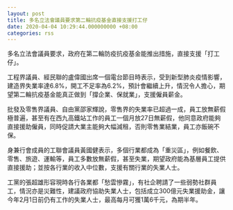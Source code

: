 ```yaml
---
layout: post
title: 多名立法會議員要求第二輪抗疫基金直接支援打工仔
date: 2020-04-04 10:29:44.000000000 +08:00
categories: rss
---
```


多名立法會議員要求，政府在第二輪防疫抗疫基金能推出措施，直接支援「打工仔」。

工程界議員、經民聯的盧偉國出席一個電台節目時表示，受到新型肺炎疫情影響，建造界失業率達6.8%，開工不足率為6.2%，預計會繼續上升，情況令人擔心，期望第二輪抗疫基金能真正做到「撐企業、保就業」，支援僱員薪金。

批發及零售界議員、自由黨邵家輝說，零售界的失業率已超過一成，員工放無薪假極普遍，甚至有在西九高鐵站工作的員工一個月放27日無薪假，他同意政府能夠直接援助僱員，同時促請大業主能夠大幅減租，否則零售業結業，員工亦飯碗不保。

身兼行會成員的工聯會議員黃國健表示，多個行業都成為「重災區」，例如餐飲、零售、旅遊、運輸等，員工多數放無薪假，甚至失業，期望政府能為基層員工提供直接援助；並按各行業的收入中位數，支援有關行業的失業人士。

工黨的張超雄形容現時各行各業都「愁雲慘霧」，有社企聘請了一些弱勢社群員工，情況亦是災難性，建議政府協助失業人士，包括成立300億元失業援助金，讓今年2月1日前仍有工作的失業人士，最高每月可獲1萬6千元，為期半年。
